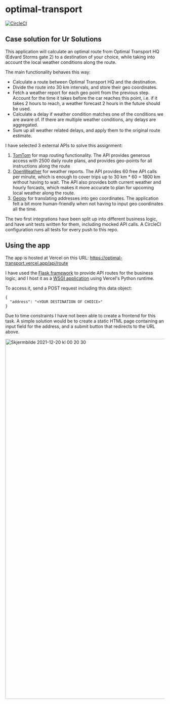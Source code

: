 # optimal-transport

[![CircleCI](https://circleci.com/gh/chdefrene/optimal-transport/tree/main.svg?style=svg&circle-token=fa5efbf41b545a386450c21e482ad4dd6f105fa3)](https://circleci.com/gh/chdefrene/optimal-transport/)

## Case solution for Ur Solutions

This application will calculate an optimal route from Optimal Transport HQ (Edvard Storms gate 2) to a destination of your choice, while taking into account the local weather conditions along the route.

The main functionality behaves this way:
* Calculate a route between Optimal Transport HQ and the destination.
* Divide the route into 30 km intervals, and store their geo coordinates.
* Fetch a weather report for each geo point from the previous step. Account for the time it takes before the car reaches this point, i.e. if it takes 2 hours to reach, a weather forecast 2 hours in the future should be used.
* Calculate a delay if weather condition matches one of the conditions we are aware of. If there are multiple weather conditions, any delays are aggregated.
* Sum up all weather related delays, and apply them to the original route estimate.

I have selected 3 external APIs to solve this assignment:
1. [TomTom](https://developer.tomtom.com) for map routing functionality. The API provides generous access with 2500 daily route plans, and provides geo-points for all instructions along the route
2. [OpenWeather](https://openweathermap.org/api) for weather reports. The API provides 60 free API calls per minute, which is enough to cover trips up to 30 km * 60 = 1800 km without having to wait. The API also provides both current weather and hourly forcasts, which makes it more accurate to plan for upcoming local weather along the route.
3. [Geopy](https://pypi.org/project/geopy/) for translating addresses into geo coordinates. The application felt a bit more human-friendly when not having to input geo coordinates all the time.

The two first integrations have been split up into different business logic, and have unit tests written for them, including mocked API calls. A CircleCI configuration runs all tests for every push to this repo.

## Using the app

The app is hosted at Vercel on this URL: https://optimal-transport.vercel.app/api/route

I have used the [Flask framework](https://flask.palletsprojects.com/en/2.0.x/) to provide API routes for the business logic, and I host it as a [WSGI application](https://vercel.com/docs/runtimes#advanced-usage/advanced-python-usage/web-server-gateway-interface) using Vercel's Python runtime. 

To access it, send a POST request including this data object:
```
{
  "address": "<YOUR DESTINATION OF CHOICE>"
}
```

Due to time constraints I have not been able to create a frontend for this task. A simple solution would be to create a static HTML page containing an input field for the address, and a submit button that redirects to the URL above.

<img width="1138" alt="Skjermbilde 2021-12-20 kl  00 20 30" src="https://user-images.githubusercontent.com/6738930/146694624-f01c5bfd-9628-46b1-b12c-d9fe5fdf36b8.png">

